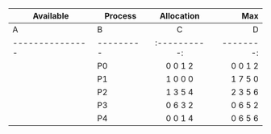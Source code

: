 | Available 	  | Process 	| Allocation 	|     Max 	       |
|---------------|---------	|:----------:	|--------:	       |
| A | B | C | D |         	| A | B | C | D | A  | B | C | D |
|---------------|---------	|:----------:	|--------:	       |
|         	    | P0      	|   0 0 1 2  	| 0 0 1 2 	       |
|           	  | P1      	|   1 0 0 0  	| 1 7 5 0 	       |
|           	  | P2      	|   1 3 5 4  	| 2 3 5 6 	       |
|           	  | P3      	|   0 6 3 2  	| 0 6 5 2 	       |
|           	  | P4      	| 0 0 1 4    	| 0 6 5 6 	       |
